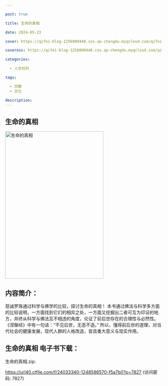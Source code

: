```yaml
---

post: true

title: 生命的真相

date: 2024-05-23

cover: https://qifei-blog-1256009448.cos.ap-chengdu.myqcloud.com/qifei-blog/663ddd930ea9cb14039d3577.jpg

coveross: https://qifei-blog-1256009448.cos.ap-chengdu.myqcloud.com/qifei-blog/663ddd930ea9cb14039d3577.jpg

categories:

  - 人文社科

tags:

  - 宗教
  - 文化

description:
---
```


## 生命的真相
<img alt=" 生命的真相" class="aligncenter loaded" data-was-processed="true" decoding="async" fetchpriority="high" height="471" src="https://qifei-blog-1256009448.cos.ap-chengdu.myqcloud.com/qifei-blog/663ddd930ea9cb14039d3577.jpg " style="cursor: zoom-in;" width="314"/>

## 内容简介：

慈诚罗珠通过科学与佛学的比较，探讨生命的真相！ 本书通过佛法与科学多方面的比较说明，一方面找到它们的相异之处，一方面又挖掘出二者可互为印证的地方，并终从科学与佛法互不相违的角度，论证了前后世存在的合理性与必然性。 《涅槃经》中有一句话：“不见后世，无恶不造。” 所以，懂得前后世的道理，对当代社会的健康发展，现代人群的人格改造，皆具重大意义与现实作用。

## 生命的真相 电子书下载：
生命的真相.zip: 

https://url40.ctfile.com/f/24033340-1248586570-f5a7b0?p=7827 (访问密码: 7827)
